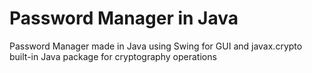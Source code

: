 
# Password Manager in Java

Password Manager made in Java using Swing for GUI and javax.crypto built-in Java package for cryptography operations
